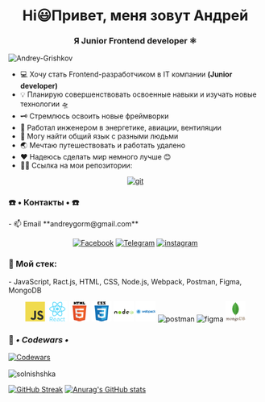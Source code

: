 <h1 align="center">Hi😃Привет, меня зовут Андрей</h1>
<h3 align="center">Я Junior Frontend developer ⚛️</h3>

<p align="left"> <img src="https://komarev.com/ghpvc/?username=Andrey-Grishkov&label=Profile%20views&color=0e75b6&style=flat" alt="Andrey-Grishkov"/> </p>

- 💻 Хочу стать Frontend-разработчиком в IT компании **(Junior developer)**
- 💡 Планирую совершенствовать освоенные навыки и изучать новые технологии 🛸
- 🗝️ Стремлюсь освоить новые фреймворки
- 🔧 Работал инженером в энергетике, авиации, вентиляции
-  🤝 Могу найти общий язык с разными людьми
- 🌏 Мечтаю путешествовать и работать удалено
- ❤️ Надеюсь сделать мир немного лучше 😊
- 👨‍💻 Ссылка на мои репозитории:
<p align="center">
  <a href="https://github.com/Andrey-Grishkov?tab=repositories" target="_blank" style="cursor: pointer"> <img src="https://github.githubassets.com/images/modules/logos_page/Octocat.png" alt="git" width="120" height="100"/> </a>
</p>



<h3 align="left">☎️ • Контакты • ☎️</h3>
- 📫 Email **andreygorm@gmail.com**
<p align="center">
<a href="https://www.facebook.com/profile.php?id=100012057423378" target="blank" style="cursor: pointer"><img align="center" src="https://cdn.jsdelivr.net/npm/simple-icons@3.0.1/icons/facebook.svg" alt="Facebook" height="30" width="40" /></a>
<a href="https://t.me/Andreygorm" target="blank" style="cursor: pointer"><img align="center" src="https://cdn.jsdelivr.net/npm/simple-icons@3.0.1/icons/telegram.svg" alt="Telegram" height="30" width="40" /></a>
<a href="https://www.instagram.com/andy_poroshkov/" target="blank"><img align="center" src="https://cdn.jsdelivr.net/npm/simple-icons@3.0.1/icons/instagram.svg" alt="instagram" height="30" width="40" /></a>
</p>

<h3 align="left"> 🔨 Мой стек:</h3>
- JavaScript, Ract.js, HTML, CSS, Node.js, Webpack, Postman, Figma, MongoDB
<p align="center"> 

<img src="https://raw.githubusercontent.com/devicons/devicon/master/icons/javascript/javascript-original.svg" alt="javascript" width="40" height="40"/>
<img src="https://raw.githubusercontent.com/devicons/devicon/master/icons/react/react-original-wordmark.svg" alt="react" width="40" height="40"/>
<img src="https://raw.githubusercontent.com/devicons/devicon/master/icons/html5/html5-original-wordmark.svg" alt="html5" width="40" height="40"/>
<img src="https://raw.githubusercontent.com/devicons/devicon/master/icons/css3/css3-original-wordmark.svg" alt="css3" width="40" height="40"/>
<img src="https://raw.githubusercontent.com/devicons/devicon/master/icons/nodejs/nodejs-original-wordmark.svg" alt="nodejs" width="40" height="40"/>
<img src="https://raw.githubusercontent.com/devicons/devicon/d00d0969292a6569d45b06d3f350f463a0107b0d/icons/webpack/webpack-original-wordmark.svg" alt="webpack" width="40" height="40"/>
<img src="https://www.vectorlogo.zone/logos/getpostman/getpostman-icon.svg" alt="postman" width="40" height="40"/>
<img src="https://www.vectorlogo.zone/logos/figma/figma-icon.svg" alt="figma" width="40" height="40"/>
<img src="https://raw.githubusercontent.com/devicons/devicon/master/icons/mongodb/mongodb-original-wordmark.svg" alt="mongodb" width="40" height="40"/>
 </p>

### 🔧 ***• Codewars •***
[![Codewars](https://www.codewars.com/users/Andrey-Grishkov/badges/large)](https://www.codewars.com/users/Andrey-Grishkov)


<p align="left">
<img align="center" src="https://github-readme-stats.vercel.app/api/top-langs?username=Andrey-Grishkov&show_icons=true&locale=en&layout=compact" alt="solnishshka" />

[![GitHub Streak](http://github-readme-streak-stats.herokuapp.com?user=Andrey-Grishkov&theme=merko&hide_border=true&locale=ru&date_format=M%20j%5B%2C%20Y%5D&background=07086A&stroke=0711DD&ring=DD9124&fire=DD6519)](https://git.io/streak-stats)
[![Anurag's GitHub stats](https://github-readme-stats.vercel.app/api?username=Andrey-Grishkov)](https://github.com/anuraghazra/github-readme-stats)
</p>

